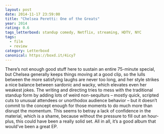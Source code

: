 ```yaml
---
layout: post 
date: 2014-11-17 23:59:00
title: "Chelsea Peretti: One of the Greats"
year: 2014
rating: 0.6
tags_letterboxd: standup comedy, Netflix, streaming, HDTV, NYC
tags:
  - film
  - review
category: Letterboxd
canonical: https://boxd.it/4icy7
---
```


There’s not enough good stuff here to sustain an entire 75-minute special, but Chelsea generally keeps things moving at a good clip, so the lulls between the more satisfying laughs are never too long, and her style strikes a nice balance between sardonic and wacky, which elevates even her weakest jokes. The writing and directing tries to mess with the traditional standup form by adding lots of weird non-sequiturs – mostly quick, scripted cuts to unusual attendees or unorthodox audience behavior – but it doesn’t commit to the concept enough for those moments to do much more than disrupt the momentum. This seems to betray a lack of confidence in the material, which is a shame, because without the pressure to fill out an hour-plus, this could have been a really solid set. All in all, it’s a good album that would’ve been a great EP.